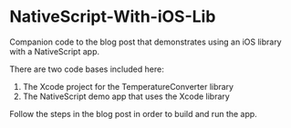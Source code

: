 # NativeScript-With-iOS-Lib
Companion code to the blog post that demonstrates using an iOS library with a NativeScript app.

There are two code bases included here:
1. The Xcode project for the TemperatureConverter library
2. The NativeScript demo app that uses the Xcode library

Follow the steps in the blog post in order to build and run the app.
